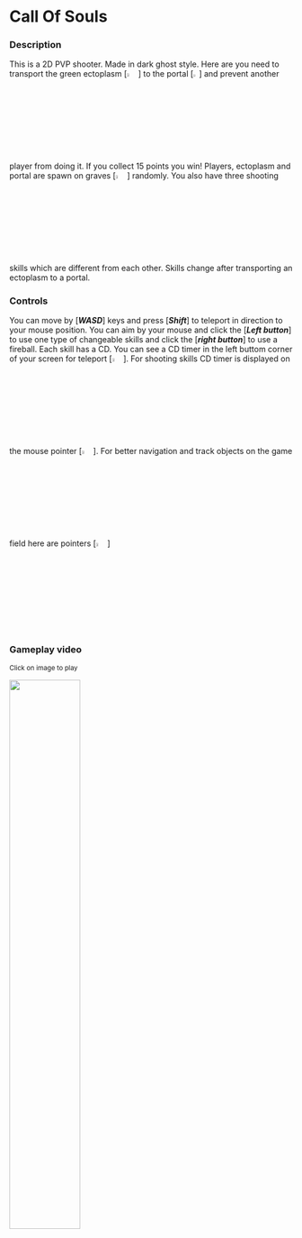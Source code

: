 # Call Of Souls

### Description

This is a 2D PVP shooter. Made in dark ghost style. Here are you need to transport the green ectoplasm
[<img src="https://user-images.githubusercontent.com/86905093/187181467-5d1af425-60dd-4e33-8bd5-580c9d6bb226.png" width="4%">] to the portal [<img src="https://user-images.githubusercontent.com/86905093/187182041-f59de9dd-b333-4dbd-b819-2b805146dd14.png" width="2%">] and prevent another player from doing it. If you collect 15 points you win! Players, ectoplasm and portal are spawn on graves [<img src="https://user-images.githubusercontent.com/86905093/187186852-4dadbf9c-352d-4e44-8064-d3f555a1a60a.png" width="4%">] randomly.
You also have three shooting skills which are different from each other. Skills change after transporting an ectoplasm to a portal.

### Controls

You can move by [***WASD***] keys and press [***Shift***] to teleport in direction to your mouse position. You can aim by your mouse and click the [***Left button***] to use one type of changeable skills and click the [***right button***] to use a fireball. Each skill has a CD. You can see a CD timer in the left buttom corner of your screen for teleport [<img src="https://user-images.githubusercontent.com/86905093/187185383-f91ce73c-da0e-48ee-b776-02fc3b901191.png" width="4%">]. For shooting skills CD timer is displayed on the mouse pointer [<img src="https://user-images.githubusercontent.com/86905093/187185978-4333f402-72de-4496-a35b-366e7399109f.png" width="4%">]. For better navigation and track objects on the game field here are pointers [<img src="https://user-images.githubusercontent.com/86905093/187187119-5caa2ed8-698a-4b8c-8f4f-0ed7b6d62ffa.png" width="4%">]

### Gameplay video
<sub>Click on image to play</sub>

[<img src="https://img.youtube.com/vi/6ANTWmOSPlQ/maxresdefault.jpg" width="50%">](https://youtu.be/6ANTWmOSPlQ)
